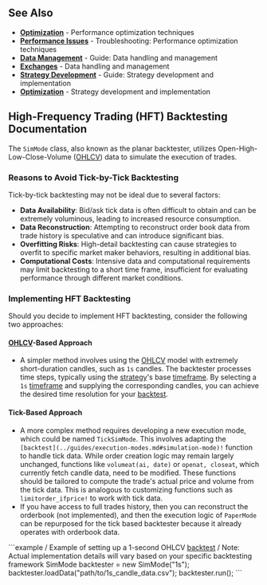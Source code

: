 <!--
category: "strategy-development"
difficulty: "advanced"
topics: [execution-modes, data-management, optimization, strategy-development, troubleshooting]
last_updated: "2025-10-04"
-->

## See Also

- **[Optimization](../optimization.md)** - Performance optimization techniques
- **[Performance Issues](../troubleshooting/performance-issues.md)** - Troubleshooting: Performance optimization techniques
- **[Data Management](../guides/data-management.md)** - Guide: Data handling and management
- **[Exchanges](../exchanges.md)** - Data handling and management
- **[Strategy Development](../guides/strategy-development.md)** - Guide: Strategy development and implementation
- **[Optimization](../optimization.md)** - Strategy development and implementation

## High-Frequency Trading (HFT) Backtesting Documentation

The `SimMode` class, also known as the planar backtester, utilizes Open-High-Low-Close-Volume ([OHLCV](../guides/data-management.md#ohlcv-data)) data to simulate the execution of trades.

### Reasons to Avoid Tick-by-Tick Backtesting
Tick-by-tick backtesting may not be ideal due to several factors:
- **Data Availability**: Bid/ask tick data is often difficult to obtain and can be extremely voluminous, leading to increased resource consumption.
- **Data Reconstruction**: Attempting to reconstruct order book data from trade history is speculative and can introduce significant bias.
- **Overfitting Risks**: High-detail backtesting can cause strategies to overfit to specific market maker behaviors, resulting in additional bias.
- **Computational Costs**: Intensive data and computational requirements may limit backtesting to a short time frame, insufficient for evaluating performance through different market conditions.

### Implementing HFT Backtesting
Should you decide to implement HFT backtesting, consider the following two approaches:

#### [OHLCV](../guides/data-management.md#ohlcv-data)-Based Approach
- A simpler method involves using the [OHLCV](../guides/data-management.md#ohlcv-data) model with extremely short-duration candles, such as `1s` candles. The backtester processes time steps, typically using the [strategy](../guides/strategy-development.md)'s base [timeframe](../guides/data-management.md#timeframes). By selecting a `1s` [timeframe](../guides/data-management.md#timeframes) and supplying the corresponding candles, you can achieve the desired time resolution for your [backtest](../guides/execution-modes.md#simulation-mode).

#### Tick-Based Approach
- A more complex method requires developing a new execution mode, which could be named `TickSimMode`. This involves adapting the `[backtest](../guides/execution-modes.md#simulation-mode)!` function to handle tick data. While order creation logic may remain largely unchanged, functions like `volumeat(ai, date)` or `openat, closeat`, which currently fetch candle data, need to be modified. These functions should be tailored to compute the trade's actual price and volume from the tick data. This is analogous to customizing functions such as `limitorder_ifprice!` to work with tick data.
- If you have access to full trades history, then you can reconstruct the orderbook (not implemented), and then the execution logic of `PaperMode` can be repurposed for the tick based backtester because it already operates with orderbook data.

\```example
/ Example of setting up a 1-second OHLCV [backtest](../guides/execution-modes.md#simulation-mode)
/ Note: Actual implementation details will vary based on your specific backtesting framework
SimMode backtester = new SimMode("1s");
backtester.loadData("path/to/1s_candle_data.csv");
backtester.run();
\```
